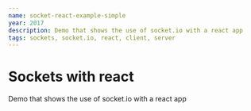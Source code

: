 ```yaml
---
name: socket-react-example-simple
year: 2017
description: Demo that shows the use of socket.io with a react app
tags: sockets, socket.io, react, client, server
---
```


# Sockets with react

Demo that shows the use of socket.io with a react app
